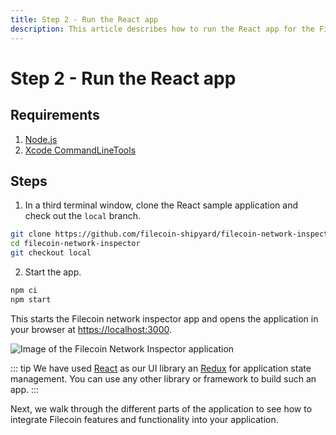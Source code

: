 ```yaml
---
title: Step 2 - Run the React app
description: This article describes how to run the React app for the Filecoin Network Inspector tutorial.
---
```


# Step 2 - Run the React app

## Requirements

1. [Node.js](https://nodejs.org/en/download/)
2. [Xcode CommandLineTools](https://developer.apple.com/library/archive/technotes/tn2339/_index.html#//apple_ref/doc/uid/DTS40014588-CH1-WHAT_IS_THE_COMMAND_LINE_TOOLS_PACKAGE_)

## Steps

1. In a third terminal window, clone the React sample application and check out the `local` branch.

```bash
git clone https://github.com/filecoin-shipyard/filecoin-network-inspector
cd filecoin-network-inspector
git checkout local
```

2. Start the app.

```bash
npm ci
npm start
```

This starts the Filecoin network inspector app and opens the application in your browser at [https://localhost:3000](https://localhost:3000).

![Image of the Filecoin Network Inspector application](./images/network-inspector-app.png)

::: tip
We have used [React](https://reactjs.org/) as our UI library an [Redux](https://redux.js.org/) for application state management. You can use any other library or framework to build such an app.
:::

Next, we walk through the different parts of the application to see how to integrate Filecoin features and functionality into your application.
